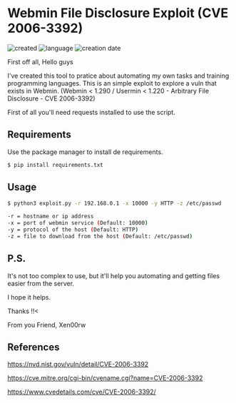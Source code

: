 # Webmin File Disclosure Exploit (CVE 2006-3392)

![created](https://img.shields.io/badge/platform-linux-blue)
![language](https://img.shields.io/badge/language-python-blue)
![creation date](https://img.shields.io/badge/creation_date-02/09/2021-blue)

First off all, Hello guys 

I've created this tool to pratice about automating my own tasks and training programming languages.
This is an simple exploit to explore a vuln that exists in Webmin. (Webmin < 1.290 / Usermin < 1.220 - Arbitrary File Disclosure - CVE 2006-3392)

First of all you'll need requests installed to use the script.

## Requirements
Use the package manager to install de requirements.

```bash
$ pip install requirements.txt
```
## Usage

```bash
$ python3 exploit.py -r 192.168.0.1 -x 10000 -y HTTP -z /etc/passwd

-r = hostname or ip address 
-x = port of webmin service (Default: 10000)
-y = protocol of the host (Default: HTTP)
-z = file to download from the host (Default: /etc/passwd)
```

## P.S.

It's not too complex to use, but it'll help you automating and getting files easier from the server.

I hope it helps.

Thanks !!<

From you Friend, Xen00rw

## References

https://nvd.nist.gov/vuln/detail/CVE-2006-3392

https://cve.mitre.org/cgi-bin/cvename.cgi?name=CVE-2006-3392

https://www.cvedetails.com/cve/CVE-2006-3392/

